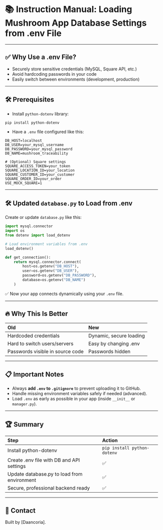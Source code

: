
# 📚 Instruction Manual: Loading Mushroom App Database Settings from .env File

---

## ✅ Why Use a .env File?

- Securely store sensitive credentials (MySQL, Square API, etc.)
- Avoid hardcoding passwords in your code
- Easily switch between environments (development, production)

---

## 🛠 Prerequisites

- Install `python-dotenv` library:

```bash
pip install python-dotenv
```

- Have a `.env` file configured like this:

```env
DB_HOST=localhost
DB_USER=your_mysql_username
DB_PASSWORD=your_mysql_password
DB_NAME=mushroom_traceability

# (Optional) Square settings
SQUARE_ACCESS_TOKEN=your_token
SQUARE_LOCATION_ID=your_location
SQUARE_CUSTOMER_ID=your_customer
SQUARE_ORDER_ID=your_order
USE_MOCK_SQUARE=1
```

---

## 🛠 Updated `database.py` to Load from .env

Create or update `database.py` like this:

```python
import mysql.connector
import os
from dotenv import load_dotenv

# Load environment variables from .env
load_dotenv()

def get_connection():
    return mysql.connector.connect(
        host=os.getenv("DB_HOST"),
        user=os.getenv("DB_USER"),
        password=os.getenv("DB_PASSWORD"),
        database=os.getenv("DB_NAME")
    )
```

✅ Now your app connects dynamically using your `.env` file.

---

## 🔥 Why This Is Better

| Old | New |
|:----|:----|
| Hardcoded credentials | Dynamic, secure loading |
| Hard to switch users/servers | Easy by changing .env |
| Passwords visible in source code | Passwords hidden |

---

## 📋 Important Notes

- Always **add `.env` to `.gitignore`** to prevent uploading it to GitHub.
- Handle missing environment variables safely if needed (advanced).
- Load `.env` as early as possible in your app (inside `__init__` or `manager.py`).

---

## 🏆 Summary

| Step | Action |
|:-----|:-------|
| Install python-dotenv | `pip install python-dotenv` |
| Create .env file with DB and API settings | ✅ |
| Update database.py to load from environment | ✅ |
| Secure, professional backend ready | ✅ |

---

## 📩 Contact

Built by [Daancoria].
